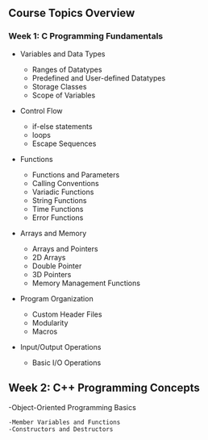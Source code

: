 ## Course Topics Overview

### Week 1: C Programming Fundamentals

- Variables and Data Types

  - Ranges of Datatypes
  - Predefined and User-defined Datatypes
  - Storage Classes
  - Scope of Variables

- Control Flow

    - if-else statements
    - loops
    - Escape Sequences
  
- Functions

    - Functions and Parameters
    - Calling Conventions
    - Variadic Functions
    - String Functions
    - Time Functions
    - Error Functions

- Arrays and Memory

    - Arrays and Pointers
    - 2D Arrays
    - Double Pointer
    - 3D Pointers
    - Memory Management Functions

- Program Organization

    - Custom Header Files
    - Modularity
    - Macros

- Input/Output Operations

    - Basic I/O Operations

## Week 2: C++ Programming Concepts

-Object-Oriented Programming Basics

    -Member Variables and Functions
    -Constructors and Destructors

